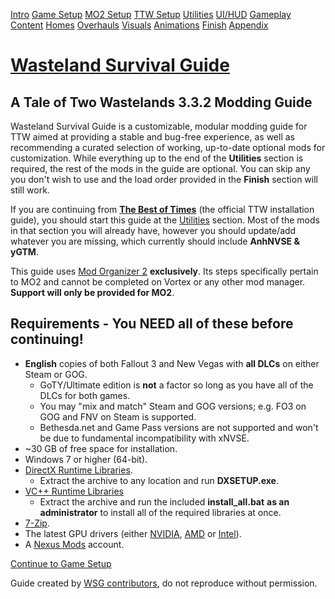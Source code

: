 ﻿[Intro](./index.html) [Game Setup](./setup.html) [MO2 Setup](./mo2.html) [TTW Setup](./ttw.html) [Utilities](./utilities.html) [UI/HUD](./ui.html) [Gameplay](./gameplay.html) [Content](./content.html) [Homes](./homes.html) [Overhauls](./overhauls.html) [Visuals](./visuals.html) [Animations](./animations.html) [Finish](./finish.html) [Appendix](./appendix.html)
# [**Wasteland Survival Guide**](./index.html)

## **A Tale of Two Wastelands 3.3.2 Modding Guide**
Wasteland Survival Guide is a customizable, modular modding guide for TTW aimed at providing a stable and bug-free experience, as well as recommending a curated selection of working, up-to-date optional mods for customization. While everything up to the end of the **Utilities** section is required, the rest of the mods in the guide are optional. You can skip any you don't wish to use and the load order provided in the **Finish** section will still work.

If you are continuing from [**The Best of Times**](https://thebestoftimes.github.io/) (the official TTW installation guide), you should start this guide at the [Utilities](./utilities.html) section. Most of the mods in that section you will already have, however you should update/add whatever you are missing, which currently should include **AnhNVSE & yGTM**.

This guide uses [Mod Organizer 2](https://www.nexusmods.com/skyrimspecialedition/mods/6194) **exclusively**. Its steps specifically pertain to MO2 and cannot be completed on Vortex or any other mod manager. **Support will only be provided for MO2**.
## **Requirements - You NEED all of these before continuing!**
- **English** copies of both Fallout 3 and New Vegas with **all DLCs** on either Steam or GOG.
  - GoTY/Ultimate edition is **not** a factor so long as you have all of the DLCs for both games.
  - You may "mix and match" Steam and GOG versions; e.g. FO3 on GOG and FNV on Steam is supported.
  - Bethesda.net and Game Pass versions are not supported and won't be due to fundamental incompatibility with xNVSE.
- ~30 GB of free space for installation.
- Windows 7 or higher (64-bit).
- [DirectX Runtime Libraries](https://www.microsoft.com/en-us/download/details.aspx?id=8109).
  - Extract the archive to any location and run **DXSETUP.exe**.
- [VC++ Runtime Libraries](https://www.techpowerup.com/download/visual-c-redistributable-runtime-package-all-in-one/) 
  - Extract the archive and run the included **install\_all.bat** **as an administrator** to install all of the required libraries at once.
- [7-Zip](https://www.7-zip.org/).
- The latest GPU drivers (either [NVIDIA](https://www.nvidia.com/download/index.aspx), [AMD](https://www.amd.com/en/support) or [Intel](https://www.intel.com/content/www/us/en/download/19344/intel-graphics-windows-dch-drivers.html)).
- A [Nexus Mods](https://users.nexusmods.com/register) account.[](./setup.html)

[Continue to Game Setup ](./setup.html)

Guide created by [WSG contributors](./contributors.html), do not reproduce without permission.
